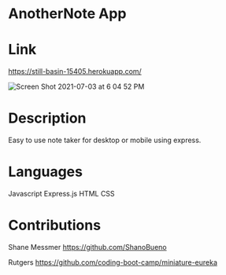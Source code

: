 # AnotherNote App

# Link 
https://still-basin-15405.herokuapp.com/

![Screen Shot 2021-07-03 at 6 04 52 PM](https://user-images.githubusercontent.com/64555171/124368071-23f69880-dc2b-11eb-94d3-c056e1bf9e82.png)


# Description
Easy to use note taker for desktop or mobile using express.

# Languages
Javascript
Express.js
HTML
CSS

# Contributions

Shane Messmer https://github.com/ShanoBueno

Rutgers https://github.com/coding-boot-camp/miniature-eureka


